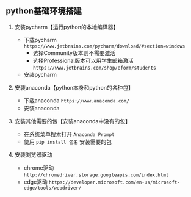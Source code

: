 <div id="navifation" class='headbar'>
    <iframe id='head' align="center" width="100%" height="160" src=""  frameborder="no" border="0" marginwidth="0" marginheight="px" scrolling="no"></iframe>
</div>
<style>
    .headbar{text-align:center;}
    .iframe{margin:0 auto;}
</style>
<script>
    var oDiv = document.getElementById('head');
    oDiv.style.position = 'fixed'; oDiv.style.top = '0px'; oDiv.style.left = '0px';
    document.title="python基础环境搭建";
    document.querySelector("body > div > h1 > a").innerHTML=''
</script>
<br><br>

## python基础环境搭建

1. 安装pycharm【运行python的本地编译器】
   - 下载pycharm    `https://www.jetbrains.com/pycharm/download/#section=windows`
     - 选择Community版本则不需要激活
     - 选择Professional版本可以用学生邮箱激活 `https://www.jetbrains.com/shop/eform/students`
   - 安装pycharm

2. 安装anaconda【python本身和python的各种包】
   - 下载anaconda `https://www.anaconda.com/`
   - 安装anaconda

3. 安装其他需要的包【安装anaconda中没有的包】
   - 在系统菜单搜索打开 `Anaconda Prompt`
   - 使用 `pip install 包名` 安装需要的包

4. 安装浏览器驱动
   - chrome驱动 `http://chromedriver.storage.googleapis.com/index.html`
   - edge驱动 `https://developer.microsoft.com/en-us/microsoft-edge/tools/webdriver/`